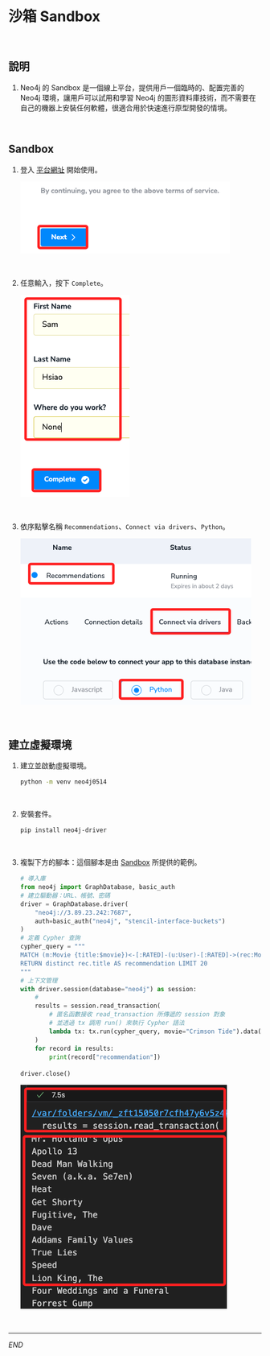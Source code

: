 # 沙箱 Sandbox

<br>

## 說明

1. Neo4j 的 Sandbox 是一個線上平台，提供用戶一個臨時的、配置完善的 Neo4j 環境，讓用戶可以試用和學習 Neo4j 的圖形資料庫技術，而不需要在自己的機器上安裝任何軟體，很適合用於快速進行原型開發的情境。

<br>

## Sandbox

1. 登入 [平台網址](https://sandbox.neo4j.com/onboarding) 開始使用。

    ![](images/img_60.png)

<br>

2. 任意輸入，按下 `Complete`。

    ![](images/img_61.png)

<br>

3. 依序點擊名稱 `Recommendations`、`Connect via drivers`、`Python`。

    ![](images/img_62.png)

<br>

## 建立虛擬環境

1. 建立並啟動虛擬環境。

    ```bash
    python -m venv neo4j0514
    ```

<br>

2. 安裝套件。

    ```bash
    pip install neo4j-driver
    ```

<br>

3. 複製下方的腳本：這個腳本是由 [Sandbox](https://sandbox.neo4j.com/) 所提供的範例。

    ```python
    # 導入庫
    from neo4j import GraphDatabase, basic_auth
    # 建立驅動器：URL、帳號、密碼
    driver = GraphDatabase.driver(
        "neo4j://3.89.23.242:7687",
        auth=basic_auth("neo4j", "stencil-interface-buckets")
    )
    # 定義 Cypher 查詢
    cypher_query = """
    MATCH (m:Movie {title:$movie})<-[:RATED]-(u:User)-[:RATED]->(rec:Movie)
    RETURN distinct rec.title AS recommendation LIMIT 20
    """
    # 上下文管理
    with driver.session(database="neo4j") as session:
        # 
        results = session.read_transaction(
            # 匿名函數接收 read_transaction 所傳遞的 session 對象
            # 並透過 tx 調用 run() 來執行 Cypher 語法
            lambda tx: tx.run(cypher_query, movie="Crimson Tide").data()
        )
        for record in results:
            print(record["recommendation"])

    driver.close()
    ```

    ![](images/img_63.png)

<br>

___

_END_